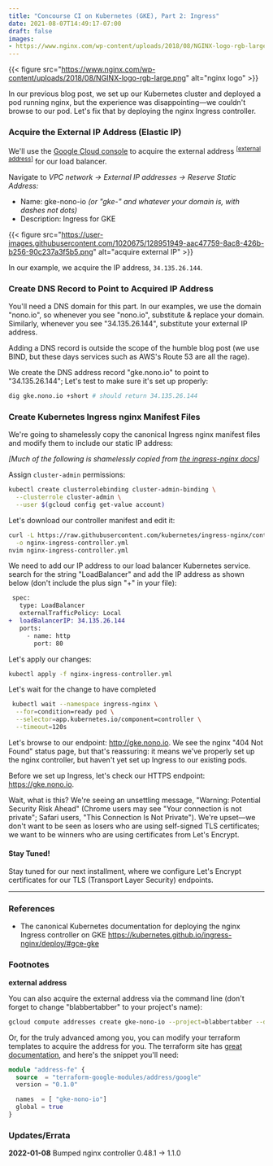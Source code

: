 ```yaml
---
title: "Concourse CI on Kubernetes (GKE), Part 2: Ingress"
date: 2021-08-07T14:49:17-07:00
draft: false
images:
- https://www.nginx.com/wp-content/uploads/2018/08/NGINX-logo-rgb-large.png
---
```


{{< figure src="https://www.nginx.com/wp-content/uploads/2018/08/NGINX-logo-rgb-large.png" alt="nginx logo" >}}

In our previous blog post, we set up our Kubernetes cluster and deployed a pod
running nginx, but the experience was disappointing—we couldn't browse to our
pod. Let's fix that by deploying the nginx Ingress controller.

### Acquire the External IP Address (Elastic IP)

We'll use the [Google Cloud console](https://console.cloud.google.com) to
acquire the external address
<sup>[[external address](#external_address)]</sup>
for our load balancer.

Navigate to _VPC network → External IP addresses → Reserve Static Address:_

- Name: gke-nono-io _(or "gke-" and whatever your domain is, with dashes not dots)_
- Description: Ingress for GKE


{{< figure src="https://user-images.githubusercontent.com/1020675/128951949-aac47759-8ac8-426b-b256-90c237a3f5b5.png" alt="acquire external IP" >}}

In our example, we acquire the IP address, `34.135.26.144`.

### Create DNS Record to Point to Acquired IP Address

You'll need a DNS domain for this part. In our examples, we use the domain
"nono.io", so whenever you see "nono.io", substitute & replace your domain.
Similarly, whenever you see "34.135.26.144", substitute your external IP
address.

Adding a DNS record is outside the scope of the humble blog post (we use BIND,
but these days services such as AWS's Route 53 are all the rage).

We create the DNS address record "gke.nono.io" to point to "34.135.26.144";
Let's test to make sure it's set up properly:

```bash
dig gke.nono.io +short # should return 34.135.26.144
```

### Create Kubernetes Ingress nginx Manifest Files

We're going to shamelessly copy the canonical Ingress nginx manifest files and
modify them to include our static IP address:

_[Much of the following is shamelessly copied from [the ingress-nginx
docs](https://kubernetes.github.io/ingress-nginx/deploy/#gce-gke)]_

Assign `cluster-admin` permissions:

```zsh
kubectl create clusterrolebinding cluster-admin-binding \
  --clusterrole cluster-admin \
  --user $(gcloud config get-value account)
```

Let's download our controller manifest and edit it:

```bash
curl -L https://raw.githubusercontent.com/kubernetes/ingress-nginx/controller-v1.1.0/deploy/static/provider/cloud/deploy.yaml \
  -o nginx-ingress-controller.yml
nvim nginx-ingress-controller.yml
```

We need to add our IP address to our load balancer Kubernetes service. search
for the string "LoadBalancer" and add the IP address as shown below (don't
include the plus sign "+" in your file):

```diff
 spec:
   type: LoadBalancer
   externalTrafficPolicy: Local
+  loadBalancerIP: 34.135.26.144
   ports:
     - name: http
       port: 80
```

Let's apply our changes:

```bash
kubectl apply -f nginx-ingress-controller.yml
```

Let's wait for the change to have completed

```bash
 kubectl wait --namespace ingress-nginx \
  --for=condition=ready pod \
  --selector=app.kubernetes.io/component=controller \
  --timeout=120s
```

Let's browse to our endpoint: <http://gke.nono.io>.  We see the
nginx "404 Not Found" status page, but that's reassuring: it means we've
properly set up the nginx controller, but haven't yet set up Ingress to our
existing pods.

Before we set up Ingress, let's check our HTTPS endpoint: <https://gke.nono.io>.

Wait, what is this? We're seeing an unsettling message, "Warning: Potential
Security Risk Ahead" (Chrome users may see "Your connection is not private";
Safari users, "This Connection Is Not Private").  We're upset—we
don't want to be seen as losers who are using self-signed TLS certificates; we
want to be winners who are using certificates from Let's Encrypt.

#### Stay Tuned!

Stay tuned for our next installment, where we configure Let's Encrypt
certificates for our TLS (Transport Layer Security) endpoints.

---

### References

- The canonical Kubernetes documentation for deploying the nginx Ingress
  controller on GKE <https://kubernetes.github.io/ingress-nginx/deploy/#gce-gke>

### Footnotes

**<a id="external_address">external address</a>**

You can also acquire the external address via the command line (don't forget to
change "blabbertabber" to your project's name):

```bash
gcloud compute addresses create gke-nono-io --project=blabbertabber --description=Ingress\ for\ GKE --region=us-central1
```

Or, for the truly advanced among you, you can modify your terraform templates to
acquire the address for you. The terraform site has [great
documentation](https://registry.terraform.io/modules/terraform-google-modules/address/google/latest#external-ip-address),
and here's the snippet you'll need:

```terraform
module "address-fe" {
  source  = "terraform-google-modules/address/google"
  version = "0.1.0"

  names  = [ "gke-nono-io"]
  global = true
}
```

### Updates/Errata

**2022-01-08** Bumped nginx controller 0.48.1 → 1.1.0
